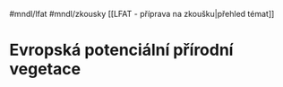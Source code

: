#mndl/lfat #mndl/zkousky [[LFAT - příprava na zkoušku|přehled témat]]
# Evropská potenciální přírodní vegetace
